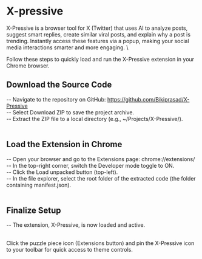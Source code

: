 # X-pressive
X-Pressive is a browser tool for X (Twitter) that uses AI to analyze posts, suggest smart replies, create similar viral posts, and explain why a post is trending. Instantly access these features via a popup, making your social media interactions smarter and more engaging.
\


Follow these steps to quickly load and run the X-Pressive extension in your Chrome browser.<br>

## Download the Source Code<br>
  -- Navigate to the repository on GitHub: https://github.com/Bikiprasad/X-Pressive<br>
  -- Select Download ZIP to save the project archive.<br>
  -- Extract the ZIP file to a local directory (e.g., ~/Projects/X-Pressive/).<br><br>

## Load the Extension in Chrome <br>
  -- Open your browser and go to the Extensions page: chrome://extensions/<br>
  -- In the top-right corner, switch the Developer mode toggle to ON.<br>
  -- Click the Load unpacked button (top-left).<br>
  -- In the file explorer, select the root folder of the extracted code (the folder containing manifest.json).<br><br>

## Finalize Setup<br>
  -- The extension, X-Pressive, is now loaded and active.<br><br>

Click the puzzle piece icon (Extensions button) and pin the X-Pressive icon to your toolbar for quick access to theme controls.
